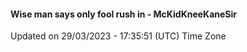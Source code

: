 #### Wise man says only fool rush in - McKidKneeKaneSir
Updated on 29/03/2023 - 17:35:51 (UTC) Time Zone
